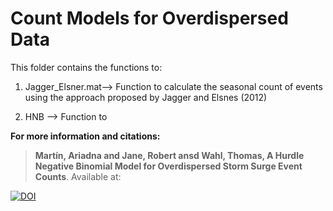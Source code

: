 # Count Models for Overdispersed Data

This folder contains the functions to: 

1) Jagger_Elsner.mat--> Function to calculate the seasonal count of events using the approach proposed by Jagger and Elsnes (2012) 

2) HNB --> Function to 


**For more information and citations:**
> **Martín, Ariadna and Jane, Robert ansd Wahl, Thomas, A Hurdle Negative Binomial Model for Overdispersed Storm Surge Event Counts**. Available at: 

[![DOI](https://img.shields.io/badge/DOI-10.1029%2F2024GL113576-blue)](https://doi.org/10.1016/j.wace.2024.100701)  



